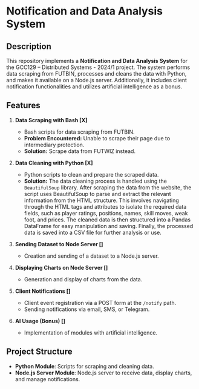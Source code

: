 # Notification and Data Analysis System

## Description

This repository implements a **Notification and Data Analysis System** for the GCC129 – Distributed Systems - 2024/1 project. The system performs data scraping from FUTBIN, processes and cleans the data with Python, and makes it available on a Node.js server. Additionally, it includes client notification functionalities and utilizes artificial intelligence as a bonus.

## Features

1. **Data Scraping with Bash [X]**
   - Bash scripts for data scraping from FUTBIN.
   - **Problem Encountered:** Unable to scrape their page due to intermediary protection.
   - **Solution:** Scrape data from FUTWIZ instead.

2. **Data Cleaning with Python [X]** 
   - Python scripts to clean and prepare the scraped data.
   - **Solution:** The data cleaning process is handled using the `BeautifulSoup` library. After scraping the data from the website, the script uses BeautifulSoup to parse and extract the relevant information from the HTML structure. This involves navigating through the HTML tags and attributes to isolate the required data fields, such as player ratings, positions, names, skill moves, weak foot, and prices. The cleaned data is then structured into a Pandas DataFrame for easy manipulation and saving. Finally, the processed data is saved into a CSV file for further analysis or use.


3. **Sending Dataset to Node Server []**
   - Creation and sending of a dataset to a Node.js server.

4. **Displaying Charts on Node Server []**
   - Generation and display of charts from the data.

5. **Client Notifications []**
   - Client event registration via a POST form at the `/notify` path.
   - Sending notifications via email, SMS, or Telegram.

6. **AI Usage (Bonus) []**
   - Implementation of modules with artificial intelligence.

## Project Structure

- **Python Module**: Scripts for scraping and cleaning data.
- **Node.js Server Module**: Node.js server to receive data, display charts, and manage notifications.


